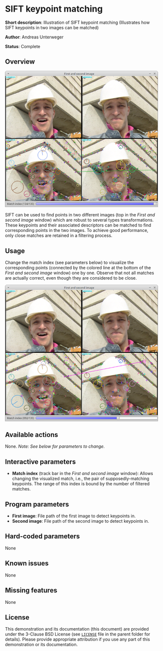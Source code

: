 SIFT keypoint matching
======================

**Short description**: Illustration of SIFT keypoint matching (Illustrates how SIFT keypoints in two images can be matched)

**Author**: Andreas Unterweger

**Status**: Complete

Overview
--------

![Screenshot](../screenshots/sift_keypoint_matching.png)

SIFT can be used to find points in two different images (top in the *First and second image* window) which are robust to several types transformations. These keypoints and their associated descriptors can be matched to find corresponding points in the two images. To achieve good performance, only close matches are retained in a filtering process.

Usage
-----

Change the match index (see parameters below) to visualize the corresponding points (connected by the colored line at the bottom of the *First and second image* window) one by one. Observe that not all matches are actually correct, even though they are considered to be close.

![Screenshot after selecting the point #92](../screenshots/sift_keypoint_matching_point92.png)

Available actions
-----------------

None. *Note: See below for parameters to change.*

Interactive parameters
----------------------

* **Match index** (track bar in the *First and second image* window): Allows changing the visualized match, i.e., the pair of supposedly-matching keypoints. The range of this index is bound by the number of filtered matches.

Program parameters
------------------

* **First image**: File path of the first image to detect keypoints in.
* **Second image**: File path of the second image to detect keypoints in.

Hard-coded parameters
---------------------

None

Known issues
------------

None

Missing features
----------------

None

License
-------

This demonstration and its documentation (this document) are provided under the 3-Clause BSD License (see [`LICENSE`](../LICENSE) file in the parent folder for details). Please provide appropriate attribution if you use any part of this demonstration or its documentation.
